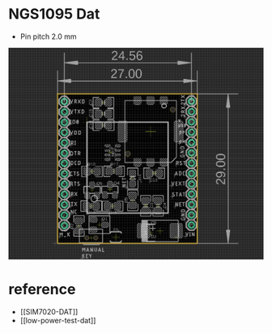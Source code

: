 
# NGS1095 Dat 

* Pin pitch 2.0 mm 


![](55-39-13-18-07-2023.png)


# reference 
- [[SIM7020-DAT]]
- [[low-power-test-dat]]
